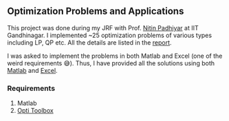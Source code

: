 ## Optimization Problems and Applications

This project was done during my JRF with Prof. [Nitin Padhiyar](https://iitgn.ac.in/faculty/chemical/fac-nitin) at IIT Gandhinagar. I implemented ~25 optimization problems of various types including LP, QP etc. All the details are listed in the [report](https://drive.google.com/file/d/1-dSTJ151z6ZOA6hW8BGMmaq5Sx0Ex54y/view?usp=sharing). 

I was asked to implement the problems in both Matlab and Excel (one of the weird requirements 😅). Thus, I have provided all the solutions using both [Matlab](Matlab_Files/) and [Excel](Excel_Files/).

### Requirements
1. Matlab
2. [Opti Toolbox](https://github.com/jonathancurrie/OPTI)
